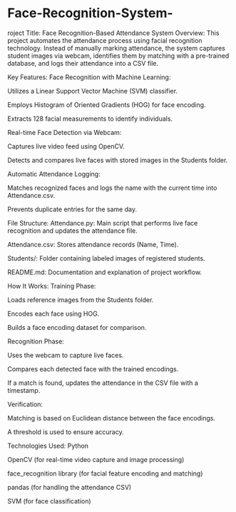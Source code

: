 # Face-Recognition-System-
roject Title: Face Recognition-Based Attendance System
Overview:
This project automates the attendance process using facial recognition technology. Instead of manually marking attendance, the system captures student images via webcam, identifies them by matching with a pre-trained database, and logs their attendance into a CSV file.

Key Features:
Face Recognition with Machine Learning:

Utilizes a Linear Support Vector Machine (SVM) classifier.

Employs Histogram of Oriented Gradients (HOG) for face encoding.

Extracts 128 facial measurements to identify individuals.

Real-time Face Detection via Webcam:

Captures live video feed using OpenCV.

Detects and compares live faces with stored images in the Students folder.

Automatic Attendance Logging:

Matches recognized faces and logs the name with the current time into Attendance.csv.

Prevents duplicate entries for the same day.

File Structure:
Attendance.py: Main script that performs live face recognition and updates the attendance file.

Attendance.csv: Stores attendance records (Name, Time).

Students/: Folder containing labeled images of registered students.

README.md: Documentation and explanation of project workflow.

How It Works:
Training Phase:

Loads reference images from the Students folder.

Encodes each face using HOG.

Builds a face encoding dataset for comparison.

Recognition Phase:

Uses the webcam to capture live faces.

Compares each detected face with the trained encodings.

If a match is found, updates the attendance in the CSV file with a timestamp.

Verification:

Matching is based on Euclidean distance between the face encodings.

A threshold is used to ensure accuracy.

Technologies Used:
Python

OpenCV (for real-time video capture and image processing)

face_recognition library (for facial feature encoding and matching)

pandas (for handling the attendance CSV)

SVM (for face classification)

